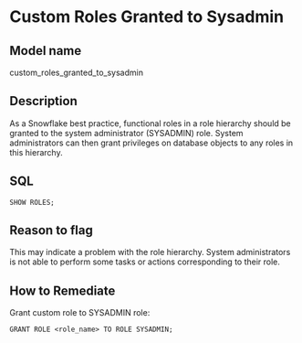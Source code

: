 # Custom Roles Granted to Sysadmin

## Model name

custom_roles_granted_to_sysadmin

## Description

As a Snowflake best practice, functional roles in a role hierarchy should be granted to the system administrator (SYSADMIN) role. System administrators can then grant privileges on database objects to any roles in this hierarchy.

## SQL

```
SHOW ROLES;
```

## Reason to flag

This may indicate a problem with the role hierarchy. System administrators is not able to perform some tasks or actions corresponding to their role.

## How to Remediate

Grant custom role to SYSADMIN role:

```
GRANT ROLE <role_name> TO ROLE SYSADMIN;
```